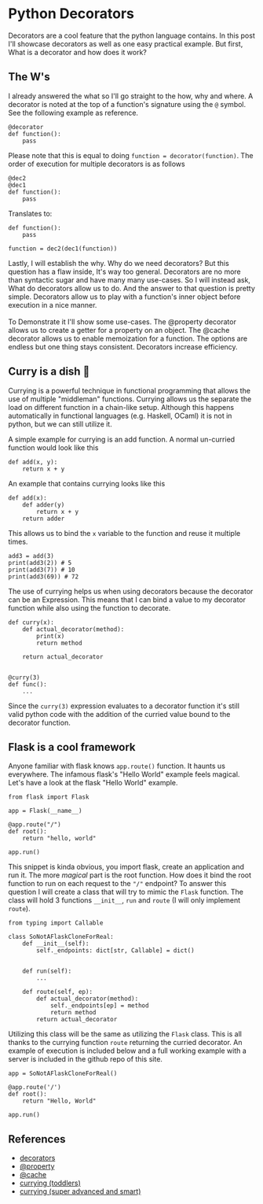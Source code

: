 # Python Decorators

Decorators are a cool feature that the python language contains. In this post I'll showcase decorators as well as one easy practical example. But first, What is a decorator and how does it work?

## The W's

I already answered the what so I'll go straight to the how, why and where.
A decorator is noted at the top of a function's signature using the `@` symbol. See the following example as reference.

```
@decorator
def function():
    pass
```

Please note that this is equal to doing `function = decorator(function)`. The order of execution for multiple decorators is as follows

```
@dec2
@dec1
def function():
    pass
```

Translates to:

```
def function():
    pass

function = dec2(dec1(function))
```

Lastly, I will establish the why. Why do we need decorators? But this question has a flaw inside, It's way too general. Decorators are no more than syntactic sugar and have many many use-cases. So I will instead ask, What do decorators allow us to do. And the answer to that question is pretty simple. Decorators allow us to play with a function's inner object before execution in a nice manner.
<br><br>
To Demonstrate it I'll show some use-cases. The @property decorator allows us to create a getter for a property on an object. The @cache decorator allows us to enable memoization for a function. The options are endless but one thing stays consistent. Decorators increase efficiency.

## Curry is a dish 🥘
Currying is a powerful technique in functional programming that allows the use of multiple "middleman" functions. Currying allows us the separate the load on different function in a chain-like setup. Although this happens automatically in functional languages (e.g. Haskell, OCaml) it is not in python, but we can still utilize it.

A simple example for currying is an add function. A normal un-curried function would look like this
```
def add(x, y):
    return x + y
```

An example that contains currying looks like this
```
def add(x):
    def adder(y)
        return x + y
    return adder
```

This allows us to bind the `x` variable to the function and reuse it multiple times. 
```
add3 = add(3)
print(add3(2)) # 5
print(add3(7)) # 10
print(add3(69)) # 72
```

The use of currying helps us when using decorators because the decorator can be an Expression. This means that I can bind a value to my decorator function while also using the function to decorate.

```
def curry(x):
    def actual_decorator(method):
        print(x)
        return method

    return actual_decorator
    

@curry(3)
def func():
    ...
```

Since the `curry(3)` expression evaluates to a decorator function it's still valid python code with the addition of the curried value bound to the decorator function.

## Flask is a cool framework

Anyone familiar with flask knows `app.route()` function. It haunts us everywhere. The infamous flask's "Hello World" example feels magical. Let's have a look at the flask "Hello World" example.

```
from flask import Flask

app = Flask(__name__)

@app.route("/")
def root():
    return "hello, world"

app.run()
```

This snippet is kinda obvious, you import flask, create an application and run it. The more *magical* part is the root function. How does it bind the root function to run on each request to the `"/"` endpoint? To answer this question I will create a class that will try to mimic the `Flask` function. The class will hold 3 functions `__init__`, `run` and `route` (I will only implement `route`).


```
from typing import Callable

class SoNotAFlaskCloneForReal:
    def __init__(self):
        self._endpoints: dict[str, Callable] = dict()


    def run(self):
        ...

    def route(self, ep):
        def actual_decorator(method):
            self._endpoints[ep] = method
            return method
        return actual_decorator
```

Utilizing this class will be the same as utilizing the `Flask` class. This is all thanks to the currying function `route` returning the curried decorator. An example of execution is included below and a full working example with a server is included in the github repo of this site.

```
app = SoNotAFlaskCloneForReal()

@app.route('/')
def root():
    return "Hello, World"

app.run()
```

## References
- [decorators](https://peps.python.org/pep-0318/)
- [@property](https://docs.python.org/3/library/functions.html#property)
- [@cache](https://docs.python.org/3/library/functools.html#functools.cache)
- [currying (toddlers)](https://www.linkedin.com/advice/0/what-currying-functional-programming-how-can-you-bfyhe)
- [currying (super advanced and smart)](https://wiki.haskell.org/Currying)